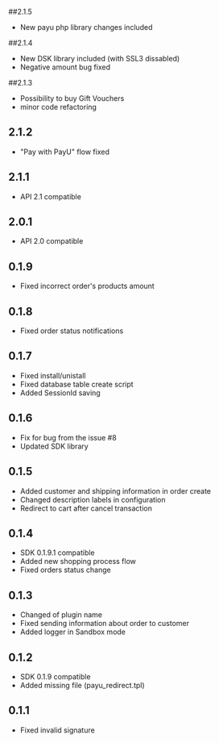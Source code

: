##2.1.5
* New payu php library changes included

##2.1.4
* New DSK library included (with SSL3 dissabled)
* Negative amount bug fixed

##2.1.3
* Possibility to buy Gift Vouchers
* minor code refactoring

## 2.1.2
* "Pay with PayU" flow fixed

## 2.1.1
* API 2.1 compatible

## 2.0.1
* API 2.0 compatible

## 0.1.9

* Fixed incorrect order's products amount

## 0.1.8

* Fixed order status notifications

## 0.1.7

* Fixed install/unistall
* Fixed database table create script
* Added SessionId saving

## 0.1.6

* Fix for bug from the issue #8
* Updated SDK library

## 0.1.5

* Added customer and shipping information in order create
* Changed description labels in configuration
* Redirect to cart after cancel transaction

## 0.1.4

* SDK 0.1.9.1 compatible
* Added new shopping process flow
* Fixed orders status change

## 0.1.3

* Changed of plugin name
* Fixed sending information about order to customer
* Added logger in Sandbox mode

## 0.1.2

* SDK 0.1.9 compatible
* Added missing file (payu_redirect.tpl)

## 0.1.1

* Fixed invalid signature
